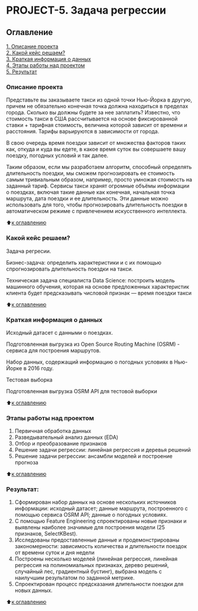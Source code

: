 # PROJECT-5. Задача регрессии


## Оглавление  
[1. Описание проекта](.README.md#Описание-проекта)  
[2. Какой кейс решаем?](.README.md#Задачи)    
[3. Краткая информация о данных](.README.md#Результат)   
[4. Этапы работы над проектом](.README.md#Результат)   
[5. Результат](.README.md#Результат)   


### Описание проекта    
Представьте вы заказываете такси из одной точки Нью-Йорка в другую, причем не обязательно конечная точка должна находиться в пределах города. Сколько вы должны будете за нее заплатить? Известно, что стоимость такси в США рассчитывается на основе фиксированной ставки + тарифная стоимость, величина которой зависит от времени и расстояния. Тарифы варьируются в зависимости от города.

В свою очередь время поездки зависит от множества факторов таких как, откуда и куда вы едете, в какое время суток вы совершаете вашу поездку, погодных условий и так далее.

Таким образом, если мы разработаем алгоритм, способный определять длительность поездки, мы сможем прогнозировать ее стоимость самым тривиальным образом, например, просто умножая стоимость на заданный тариф. Сервисы такси хранят огромные объёмы информации о поездках, включая такие данные как конечная, начальная точка маршрута, дата поездки и ее длительность. Эти данные можно использовать для того, чтобы прогнозировать длительность поездки в автоматическом режиме с привлечением искусственного интеллекта.

:arrow_up:[к оглавлению](_)


### Какой кейс решаем?    
Задача регресии.

Бизнес-задача: определить характеристики и с их помощью спрогнозировать длительность поездки на такси.

Техническая задача специалиста Data Science: построить модель машинного обучения, которая на основе предложенных характеристик клиента будет предсказывать числовой признак — время поездки такси

:arrow_up:[к оглавлению](.README.md#Оглавление)


### Краткая информация о данных
Исходный датасет с данными о поездках.

Подготовленная выгрузка из Open Source Routing Machine (OSRM) - сервиса для построения маршрутов.

Набор данных, содержащий информацию о погодных условиях в Нью-Йорке в 2016 году.

Тестовая выборка

Подготовленная выгрузка OSRM API для тестовой выборки

:arrow_up:[к оглавлению](.README.md#Оглавление)


### Этапы работы над проектом
1. Первичная обработка данных
2. Разведывательный анализ данных (EDA)
3. Отбор и преобразование признаков
4. Решение задачи регрессии: линейная регрессия и деревья решений
5. Решение задачи регрессии: ансамбли моделей и построение прогноза


:arrow_up:[к оглавлению](.README.md#Оглавление)

### Результат:  
1. Сформирован набор данных на основе нескольких источников информации: исходный датасет; данные маршрута, построенного с помощью сервиса OSRM API; данные о погодных условиях.
2. С помощью Feature Engineering спроектированы новые признаки и выявлены наиболее значимые для построения модели (25 признаков, SelectKBest).
3. Исследованы предоставленные данные и продемонстрированы закономерности: зависимость количества и длительности поездок от времени суток и дня недели
4. Построены несколько моделей (линейная регрессия, линейная регрессия на полиномиальных признаках, дерево решений, случайный лес, градиентный бустинг), выбрана модель с наилучшим результатом по заданной метрике.
5. Спроектирован процесс предсказания длительности поездки для новых данных.

:arrow_up:[к оглавлению](.README.md#Оглавление)

